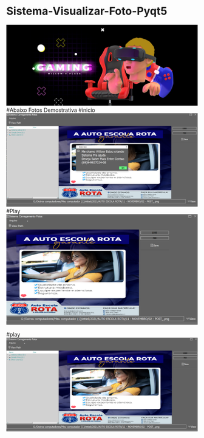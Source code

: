 # Sistema-Visualizar-Foto-Pyqt5
<img with="15" src="place.jpg">
#Abaixo Fotos Demostrativa
#inicio
<img with="15" src="foto3.png">
#Play
<img with="15" src="foto1.png">

#play
<img with="15" src="foto2.png">
